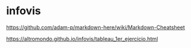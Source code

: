 # infovis

https://github.com/adam-p/markdown-here/wiki/Markdown-Cheatsheet

https://altromondo.github.io/infovis/tableau_1er_ejercicio.html


